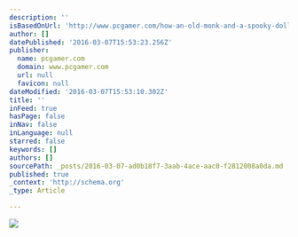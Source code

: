 ```yaml
---
description: ''
isBasedOnUrl: 'http://www.pcgamer.com/how-an-old-monk-and-a-spooky-doll-convinced-me-vr-is-here-to-stay/'
author: []
datePublished: '2016-03-07T15:53:23.256Z'
publisher:
  name: pcgamer.com
  domain: www.pcgamer.com
  url: null
  favicon: null
dateModified: '2016-03-07T15:53:10.302Z'
title: ''
inFeed: true
hasPage: false
inNav: false
inLanguage: null
starred: false
keywords: []
authors: []
sourcePath: _posts/2016-03-07-ad0b18f7-3aab-4ace-aac0-f2812008a0da.md
published: true
_context: 'http://schema.org'
_type: Article

---
```

![](http://e5c351ecddc2f880ef72-57d6ff1fc59ab172ec418789d348b0c1.r69.cf1.rackcdn.com/images/T9DwIdZxszOj.878x0.Z-Z96KYq.jpg)